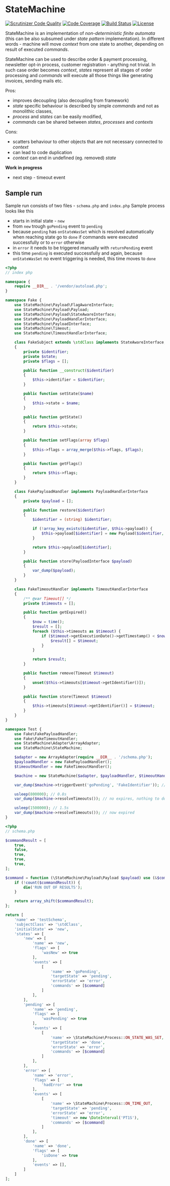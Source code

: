 # StateMachine

[![Scrutinizer Code Quality](https://scrutinizer-ci.com/g/potfur/statemachine/badges/quality-score.png?b=dev)](https://scrutinizer-ci.com/g/potfur/statemachine/?branch=dev)
[![Code Coverage](https://scrutinizer-ci.com/g/potfur/statemachine/badges/coverage.png?b=dev)](https://scrutinizer-ci.com/g/potfur/statemachine/?branch=dev)
[![Build Status](https://scrutinizer-ci.com/g/potfur/statemachine/badges/build.png?b=dev)](https://scrutinizer-ci.com/g/potfur/statemachine/build-status/dev)
[![License](https://poser.pugx.org/potfur/statemachine/license.svg)](https://packagist.org/packages/potfur/statemachine)

StateMachine is an implementation of _non-deterministic finite automata_ (this can be also subsumed under _state pattern_ implementation).
In different words - machine will move _context_ from one state to another, depending on result of executed _commands_.

StateMachine can be used to describe order & payment processing, newsletter opt-in process, customer registration - anything not trivial.
In such case order becomes _context_, _states_ represent all stages of order processing and _commands_ will execute all those things like generating invoices, sending mails etc.

Pros:
 + improves decoupling (also decoupling from framework)
 + _state_ specific behaviour is described by simple _commands_ and not as monolithic classes,
 + _process_ and _states_ can be easily modified,
 + _commands_ can be shared between _states_, _processes_ and _contexts_

Cons:
 - scatters behaviour to other objects that are not necessary connected to _context_
 - can lead to code duplication
 - _context_ can end in undefined (eg. removed) _state_

**Work in progress**
- next step - timeout event

## Sample run

Sample run consists of two files - `schema.php` and `index.php`
Sample process looks like this
 * starts in initial state - `new`
 * from `new` trough `goPending` event to `pending`
 * because `pending` has `onStateWasSet` which is resolved automatically when reaching state go to `done` if commands were executed successfully or to `error` otherwise
 * in `error` it needs to be triggered manually with `returnPending` event
 * this time `pending` is executed successfully and again, because `onStateWasSet` no event triggering is needed, this time moves to `done`

```php
<?php
// index php

namespace {
    require __DIR__ . '/vendor/autoload.php';
}

namespace Fake {
    use StateMachine\Payload\FlagAwareInterface;
    use StateMachine\Payload\Payload;
    use StateMachine\Payload\StateAwareInterface;
    use StateMachine\PayloadHandlerInterface;
    use StateMachine\PayloadInterface;
    use StateMachine\Timeout;
    use StateMachine\TimeoutHandlerInterface;

    class FakeSubject extends \stdClass implements StateAwareInterface, FlagAwareInterface
    {
        private $identifier;
        private $state;
        private $flags = [];

        public function __construct($identifier)
        {
            $this->identifier = $identifier;
        }

        public function setState($name)
        {
            $this->state = $name;
        }

        public function getState()
        {
            return $this->state;
        }

        public function setFlags(array $flags)
        {
            $this->flags = array_merge($this->flags, $flags);
        }

        public function getFlags()
        {
            return $this->flags;
        }
    }

    class FakePayloadHandler implements PayloadHandlerInterface
    {
        private $payload = [];

        public function restore($identifier)
        {
            $identifier = (string) $identifier;

            if (!array_key_exists($identifier, $this->payload)) {
                $this->payload[$identifier] = new Payload($identifier, new FakeSubject($identifier));
            }

            return $this->payload[$identifier];
        }

        public function store(PayloadInterface $payload)
        {
            var_dump($payload);
        }
    }

    class FakeTimeoutHandler implements TimeoutHandlerInterface
    {
        /** @var Timeout[] */
        private $timeouts = [];

        public function getExpired()
        {
            $now = time();
            $result = [];
            foreach ($this->timeouts as $timeout) {
                if ($timeout->getExecutionDate()->getTimestamp() < $now) {
                    $result[] = $timeout;
                }
            }

            return $result;
        }

        public function remove(Timeout $timeout)
        {
            unset($this->timeouts[$timeout->getIdentifier()]);
        }

        public function store(Timeout $timeout)
        {
            $this->timeouts[$timeout->getIdentifier()] = $timeout;
        }
    }
}

namespace Test {
    use Fake\FakePayloadHandler;
    use Fake\FakeTimeoutHandler;
    use StateMachine\Adapter\ArrayAdapter;
    use StateMachine\StateMachine;

    $adapter = new ArrayAdapter(require __DIR__ . '/schema.php');
    $payloadHandler = new FakePayloadHandler();
    $timeoutHandler = new FakeTimeoutHandler();

    $machine = new StateMachine($adapter, $payloadHandler, $timeoutHandler);

    var_dump($machine->triggerEvent('goPending', 'FakeIdentifier')); // manual trigger, stores timeout

    usleep(800000); // 0.8s
    var_dump($machine->resolveTimeouts()); // no expires, nothing to do

    usleep(1500000); // 1.5s
    var_dump($machine->resolveTimeouts()); // now expired
}
```

```php
<?php
// schema.php

$commandResult = [
    true,
    false,
    true,
    true,
    true,
];

$command = function (\StateMachine\Payload\Payload $payload) use (&$commandResult) {
    if (!count($commandResult)) {
        die('RUN OUT OF RESULTS');
    }

    return array_shift($commandResult);
};

return [
    'name' => 'testSchema',
    'subjectClass' => '\stdClass',
    'initialState' => 'new',
    'states' => [
        'new' => [
            'name' => 'new',
            'flags' => [
                'wasNew' => true
            ],
            'events' => [
                [
                    'name' => 'goPending',
                    'targetState' => 'pending',
                    'errorState' => 'error',
                    'commands' => [$command]
                ]
            ],
        ],
        'pending' => [
            'name' => 'pending',
            'flags' => [
                'wasPending' => true
            ],
            'events' => [
                [
                    'name' => \StateMachine\Process::ON_STATE_WAS_SET,
                    'targetState' => 'done',
                    'errorState' => 'error',
                    'commands' => [$command]
                ]
            ],
        ],
        'error' => [
            'name' => 'error',
            'flags' => [
                'hadError' => true
            ],
            'events' => [
                [
                    'name' => \StateMachine\Process::ON_TIME_OUT,
                    'targetState' => 'pending',
                    'errorState' => 'error',
                    'timeout' => new \DateInterval('PT1S'),
                    'commands' => [$command]
                ]
            ],
        ],
        'done' => [
            'name' => 'done',
            'flags' => [
                'isDone' => true
            ],
            'events' => [],
        ]
    ]
];
```
